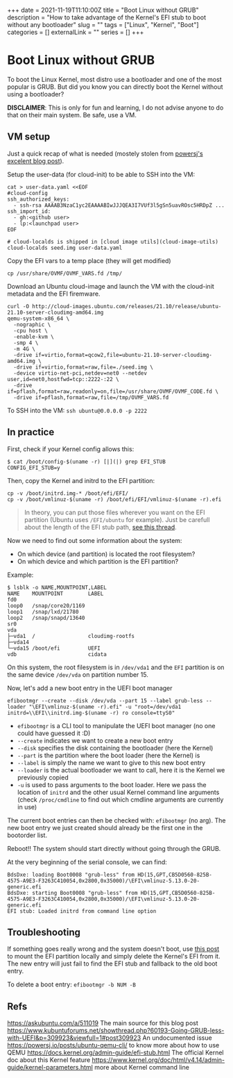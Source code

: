 +++
date = 2021-11-19T11:10:00Z
title = "Boot Linux without GRUB"
description = "How to take advantage of the Kernel's EFI stub to boot without any bootloader"
slug = ""
tags = ["Linux", "Kernel", "Boot"]
categories = []
externalLink = ""
series = []
+++

# Boot Linux without GRUB

To boot the Linux Kernel, most distro use a bootloader and one of the most popular is GRUB. But did you know you can directly boot the Kernel without using a bootloader?

**DISCLAIMER**: This is only for fun and learning, I do not advise anyone to do that on their main system. Be safe, use a VM.

## VM setup

Just a quick recap of what is needed (mostely stolen from [powersj's excelent blog post](https://powersj.io/posts/ubuntu-qemu-cli/#booting-with-uefi)).

Setup the user-data (for cloud-init) to be able to SSH into the VM:

```
cat > user-data.yaml <<EOF
#cloud-config
ssh_authorized_keys:
  - ssh-rsa AAAAB3NzaC1yc2EAAAABIwJJJQEA3I7VUf3l5gSn5uavROsc5HRDpZ ...
ssh_import_id:
  - gh:<github user>
  - lp:<launchpad user>
EOF

# cloud-localds is shipped in [cloud image utils](cloud-image-utils)
cloud-localds seed.img user-data.yaml
```

Copy the EFI vars to a temp place (they will get modified)

```
cp /usr/share/OVMF/OVMF_VARS.fd /tmp/
```

Download an Ubuntu cloud-image and launch the VM with the cloud-init metadata and the EFI firemware.

```
curl -O http://cloud-images.ubuntu.com/releases/21.10/release/ubuntu-21.10-server-cloudimg-amd64.img
qemu-system-x86_64 \
  -nographic \
  -cpu host \
  -enable-kvm \
  -smp 4 \
  -m 4G \
  -drive if=virtio,format=qcow2,file=ubuntu-21.10-server-cloudimg-amd64.img \
  -drive if=virtio,format=raw,file=./seed.img \
  -device virtio-net-pci,netdev=net0 --netdev user,id=net0,hostfwd=tcp::2222-:22 \
  -drive if=pflash,format=raw,readonly=on,file=/usr/share/OVMF/OVMF_CODE.fd \
  -drive if=pflash,format=raw,file=/tmp/OVMF_VARS.fd
```

To SSH into the VM: `ssh ubuntu@0.0.0.0 -p 2222`

## In practice

First, check if your Kernel config allows this:

```
$ cat /boot/config-$(uname -r) [|](|) grep EFI_STUB
CONFIG_EFI_STUB=y
```

Then, copy the Kernel and initrd to the EFI partition:

```
cp -v /boot/initrd.img-* /boot/efi/EFI/
cp -v /boot/vmlinuz-$(uname -r) /boot/efi/EFI/vmlinuz-$(uname -r).efi
```

> In theory, you can put those files wherever you want on the EFI partition (Ubuntu uses `/EFI/ubuntu` for example). Just be carefull about the length of the EFI stub path, [see this thread](https://www.kubuntuforums.net/showthread.php?60193-Going-GRUB-less-with-UEFI).

Now we need to find out some information about the system:
 - On which device (and partition) is located the root filesystem?
 - On which device and which partition is the EFI partition?

Example:

```
$ lsblk -o NAME,MOUNTPOINT,LABEL
NAME    MOUNTPOINT        LABEL
fd0
loop0   /snap/core20/1169
loop1   /snap/lxd/21780
loop2   /snap/snapd/13640
sr0
vda
├─vda1  /                 cloudimg-rootfs
├─vda14
└─vda15 /boot/efi         UEFI
vdb                       cidata
```

On this system, the root filesystem is in `/dev/vda1` and the `EFI` partition is on the same device `/dev/vda` on partition number 15.

Now, let's add a new boot entry in the UEFI boot manager

```
efibootmgr --create --disk /dev/vda --part 15 --label grub-less --loader "\EFI\vmlinuz-$(uname -r).efi" -u "root=/dev/vda1 initrd=\\EFI\\initrd.img-$(uname -r) ro console=ttyS0"
```

 - `efibootmgr` is a CLI tool to manipulate the UEFI boot manager (no one could have guessed it :D)
 - `--create` indicates we want to create a new boot entry
 - `--disk` specifies the disk containing the bootloader (here the Kernel)
 - `--part` is the partition where the boot loader (here the Kernel) is
 - `--label` is simply the name we want to give to this new boot entry
 - `--loader` is the actual bootloader we want to call, here it is the Kernel we previously copied
 - `-u` is used to pass arguments to the boot loader. Here we pass the location of `initrd` and the other usual Kernel command line arguments (check `/proc/cmdline` to find out which cmdline arguments are currently in use)

The current boot entries can then be checked with: `efibootmgr` (no arg). The new boot entry we just created should already be the first one in the bootorder list.

Reboot!! The system should start directly without going through the GRUB.

At the very beginning of the serial console, we can find:

```
BdsDxe: loading Boot0008 "grub-less" from HD(15,GPT,CB5D0560-825B-4575-A9E3-F3263C410054,0x2800,0x35000)/\EFI\vmlinuz-5.13.0-20-generic.efi
BdsDxe: starting Boot0008 "grub-less" from HD(15,GPT,CB5D0560-825B-4575-A9E3-F3263C410054,0x2800,0x35000)/\EFI\vmlinuz-5.13.0-20-generic.efi
EFI stub: Loaded initrd from command line option
```

## Troubleshooting

If something goes really wrong and the system doesn't boot, use [this post](./qemu_cheatsheet.md) to mount the EFI partition locally and simply delete the Kernel's EFI from it. The new entry will just fail to find the EFI stub and fallback to the old boot entry.

To delete a boot entry: `efibootmgr -b NUM -B`

## Refs

https://askubuntu.com/a/511019 The main source for this blog post
https://www.kubuntuforums.net/showthread.php?60193-Going-GRUB-less-with-UEFI&p=309923&viewfull=1#post309923 An undocumented issue
https://powersj.io/posts/ubuntu-qemu-cli/ to know more about how to use QEMU
https://docs.kernel.org/admin-guide/efi-stub.html The official Kernel doc about this Kernel feature
https://www.kernel.org/doc/html/v4.14/admin-guide/kernel-parameters.html more about Kernel command line
